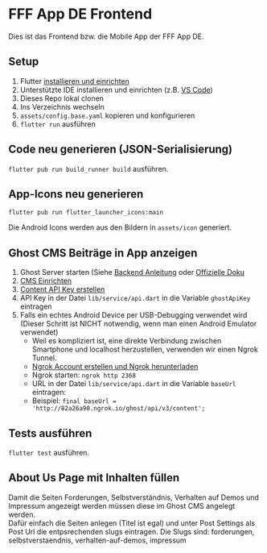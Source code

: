 # FFF App DE Frontend

Dies ist das Frontend bzw. die Mobile App der FFF App DE.

## Setup

1. Flutter [installieren und einrichten](https://flutter.dev/docs/get-started/install)
2. Unterstützte IDE installieren und einrichten (z.B. [VS Code](https://flutter.dev/docs/get-started/editor?tab=vscode))
3. Dieses Repo lokal clonen
4. Ins Verzeichnis wechseln
5. `assets/config.base.yaml` kopieren und konfigurieren
6. `flutter run` ausführen

## Code neu generieren (JSON-Serialisierung)

`flutter pub run build_runner build` ausführen.

## App-Icons neu generieren

`flutter pub run flutter_launcher_icons:main`

Die Android Icons werden aus den Bildern in `assets/icon` generiert.

## Ghost CMS Beiträge in App anzeigen

1. Ghost Server starten (Siehe [Backend Anleitung](https://github.com/AppFridaysForFutureDE/backend/blob/master/README.md) oder [Offizielle Doku](https://ghost.org/docs/install/local/)
2. [CMS Einrichten](https://github.com/AppFridaysForFutureDE/backend/blob/master/README.md#einrichten-des-cms)
3. [Content API Key erstellen](https://ghost.org/docs/api/v3/content/#key)
4. API Key in der Datei `lib/service/api.dart` in die Variable `ghostApiKey` eintragen
5. Falls ein echtes Android Device per USB-Debugging verwendet wird (Dieser Schritt ist NICHT notwendig, wenn man einen Android Emulator verwendet)
   * Weil es kompliziert ist, eine direkte Verbindung zwischen Smartphone und localhost herzustellen, verwenden wir einen Ngrok Tunnel.
   * [Ngrok Account erstellen und Ngrok herunterladen](https://ngrok.com/) 
   * Ngrok starten: `ngrok http 2368`
   * URL in der Datei `lib/service/api.dart` in die Variable `baseUrl` eintragen:
   * Beispiel: ```final baseUrl = 'http://82a26a90.ngrok.io/ghost/api/v3/content';```

## Tests ausführen

`flutter test` ausführen.

## About Us Page mit Inhalten füllen

Damit die Seiten Forderungen, Selbstverständnis, Verhalten auf Demos und Impressum angezeigt werden müssen diese im Ghost CMS angelegt werden.  
Dafür einfach die Seiten anlegen (Titel ist egal) und unter Post Settings als Post Url die entpsrechenden slugs eintragen. Die Slugs sind:
forderungen, selbstverstaendnis, verhalten-auf-demos, impressum